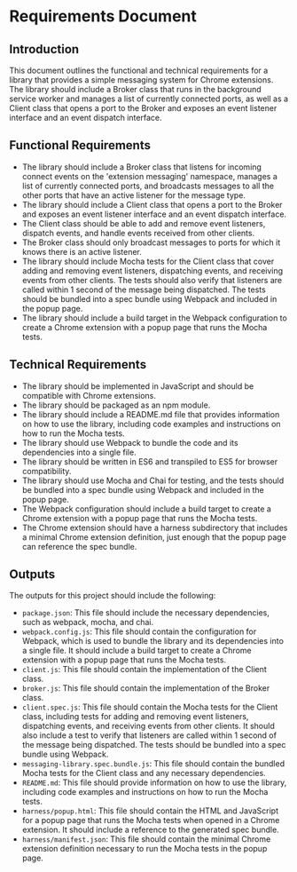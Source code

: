 # Requirements Document

## Introduction

This document outlines the functional and technical requirements for a library that provides a simple messaging system for Chrome extensions. The library should include a Broker class that runs in the background service worker and manages a list of currently connected ports, as well as a Client class that opens a port to the Broker and exposes an event listener interface and an event dispatch interface.

## Functional Requirements

- The library should include a Broker class that listens for incoming connect events on the 'extension messaging' namespace, manages a list of currently connected ports, and broadcasts messages to all the other ports that have an active listener for the message type.
- The library should include a Client class that opens a port to the Broker and exposes an event listener interface and an event dispatch interface.
- The Client class should be able to add and remove event listeners, dispatch events, and handle events received from other clients.
- The Broker class should only broadcast messages to ports for which it knows there is an active listener.
- The library should include Mocha tests for the Client class that cover adding and removing event listeners, dispatching events, and receiving events from other clients. The tests should also verify that listeners are called within 1 second of the message being dispatched. The tests should be bundled into a spec bundle using Webpack and included in the popup page.
- The library should include a build target in the Webpack configuration to create a Chrome extension with a popup page that runs the Mocha tests.

## Technical Requirements

- The library should be implemented in JavaScript and should be compatible with Chrome extensions.
- The library should be packaged as an npm module.
- The library should include a README.md file that provides information on how to use the library, including code examples and instructions on how to run the Mocha tests.
- The library should use Webpack to bundle the code and its dependencies into a single file.
- The library should be written in ES6 and transpiled to ES5 for browser compatibility.
- The library should use Mocha and Chai for testing, and the tests should be bundled into a spec bundle using Webpack and included in the popup page.
- The Webpack configuration should include a build target to create a Chrome extension with a popup page that runs the Mocha tests.
- The Chrome extension should have a harness subdirectory that includes a minimal Chrome extension definition, just enough that the popup page can reference the spec bundle.

## Outputs

The outputs for this project should include the following:

- `package.json`: This file should include the necessary dependencies, such as webpack, mocha, and chai.
- `webpack.config.js`: This file should contain the configuration for Webpack, which is used to bundle the library and its dependencies into a single file. It should include a build target to create a Chrome extension with a popup page that runs the Mocha tests.
- `client.js`: This file should contain the implementation of the Client class.
- `broker.js`: This file should contain the implementation of the Broker class.
- `client.spec.js`: This file should contain the Mocha tests for the Client class, including tests for adding and removing event listeners, dispatching events, and receiving events from other clients. It should also include a test to verify that listeners are called within 1 second of the message being dispatched. The tests should be bundled into a spec bundle using Webpack.
- `messaging-library.spec.bundle.js`: This file should contain the bundled Mocha tests for the Client class and any necessary dependencies.
- `README.md`: This file should provide information on how to use the library, including code examples and instructions on how to run the Mocha tests.
- `harness/popup.html`: This file should contain the HTML and JavaScript for a popup page that runs the Mocha tests when opened in a Chrome extension. It should include a reference to the generated spec bundle.
- `harness/manifest.json`: This file should contain the minimal Chrome extension definition necessary to run the Mocha tests in the popup page.
